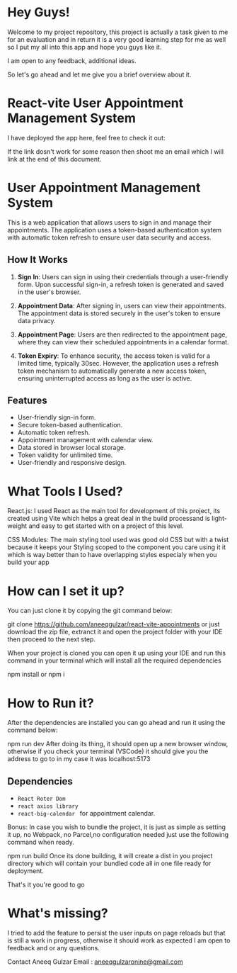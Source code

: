 # Hey Guys!
Welcome to my project repository, this project is actually a task given to me for an evaluation and in return it is a very good learning step for me as well so I put my all into this app and hope you guys like it.

I am open to any feedback, additional ideas.

So let's go ahead and let me give you a brief overview about it.

#  React-vite User Appointment Management System
I have deployed the app here, feel free to check it out: 

If the link dosn't work for some reason then shoot me an email which I will link at the end of this document.




# User Appointment Management System

This is a web application that allows users to sign in and manage their appointments. The application uses a token-based authentication system with automatic token refresh to ensure user data security and access.

## How It Works

1. **Sign In**: Users can sign in using their credentials through a user-friendly form. Upon successful sign-in, a refresh token is generated and saved in the user's browser.

2. **Appointment Data**: After signing in, users can view their appointments. The appointment data is stored securely in the user's token to ensure data privacy.

3. **Appointment Page**: Users are then redirected to the appointment page, where they can view their scheduled appointments in a calendar format.

4. **Token Expiry**: To enhance security, the access token is valid for a limited time, typically 30sec. However, the application uses a refresh token mechanism to automatically generate a new access token, ensuring uninterrupted access as long as the user is active.

## Features

- User-friendly sign-in form.
- Secure token-based authentication.
- Automatic token refresh.
- Appointment management with calendar view.
- Data stored in browser local storage.
- Token validity for unlimited time.
- User-friendly and responsive design.


#  What Tools I Used?
React.js: I used React as the main tool for development of this project, its created using Vite which helps a great deal in the build processand is light-weight and easy to get started with on a project of this level.


CSS Modules: The main styling tool used was good old CSS but with a twist because it keeps your Styling scoped to the component you care using it it which is way better than to have overlapping styles especialy when you build your app


#  How can I set it up?
You can just clone it by copying the git command below:

git clone https://github.com/aneeqgulzar/react-vite-appointments
or just download the zip file, extranct it and open the project folder with your IDE then proceed to the next step.

When your project is cloned you can open it up using your IDE and run this command in your terminal which will install all the required dependencies

npm install or npm i

#  How to Run it?
After the dependencies are installed you can go ahead and run it using the command below:

npm run dev
After doing its thing, it should open up a new browser window, otherwise if you check your terminal (VSCode) it should give you the address to go to in my case it was localhost:5173

## Dependencies

- `React Roter Dom`
- `react axios library`
- `react-big-calendar ` for appointment calendar.

Bonus:
In case you wish to bundle the project, it is just as simple as setting it up, no Webpack, no Parcel,no configuration needed just use the following command when ready.

npm run build
Once its done building, it will create a dist in you project directory which will contain your bundled code all in one file ready for deployment.

That's it you're good to go


#  What's missing?
I tried to add the feature to persist the user inputs on page reloads but that is still a work in progress, otherwise it should work as expected I am open to feedback and or any questions.

Contact
Aneeq Gulzar
Email : aneeqgulzaronine@gmail.com







